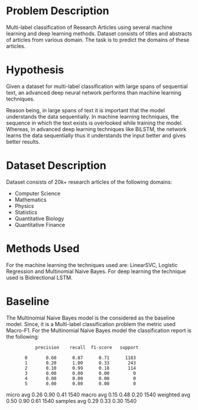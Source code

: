 # Problem Description
Multi-label classification of Research Articles using several machine learning and deep learning methods. Dataset consists of titles and abstracts of articles from various domain. The task is to predict the domains of these articles.

# Hypothesis
Given a dataset for multi-label classification with large spans of sequential text, an advanced deep neural network performs than machine learning techniques.

Reason being, in large spans of text it is important that the model understands the data sequentially. In machine learning techniques, the sequence in which the text exists is overlooked while training the model. Whereas, in advanced deep learning techniques like BiLSTM, the network learns the data sequentially thus it understands the input better and gives better results.

# Dataset Description
Dataset consists of 20k+ research articles of the following domains:
- Computer Science
- Mathematics
- Physics
- Statistics
- Quantitative Biology
- Quantitative Finance

# Methods Used
For the machine learning the techniques used are: LinearSVC, Logistic Regression and Multinomial Naive Bayes.
For deep learning the technique used is Bidirectional LSTM.

# Baseline 
 The Multinomial Naive Bayes model is the considered as the baseline model.
 Since, it is a Multi-label classification problem the metric used Macro-F1.
 For the Multinomial Naive Bayes model the classification report is the following:
 
               precision    recall  f1-score   support

           0       0.60      0.87      0.71      1183
           1       0.20      1.00      0.33       243
           2       0.10      0.99      0.18       114
           3       0.00      0.00      0.00         0
           4       0.00      0.00      0.00         0
           5       0.00      0.00      0.00         0

   micro avg       0.26      0.90      0.41      1540
   macro avg       0.15      0.48      0.20      1540
weighted avg       0.50      0.90      0.61      1540
 samples avg       0.29      0.33      0.30      1540






